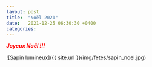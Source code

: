 ```yaml
---
layout: post
title:  "Noël 2021"
date:   2021-12-25 06:30:30 +0400
categories: 
---
```


<span style="color: red">***Joyeux Noël !!!***</span>

![Sapin lumineux]({{ site.url }}/img/fetes/sapin_noel.jpg)